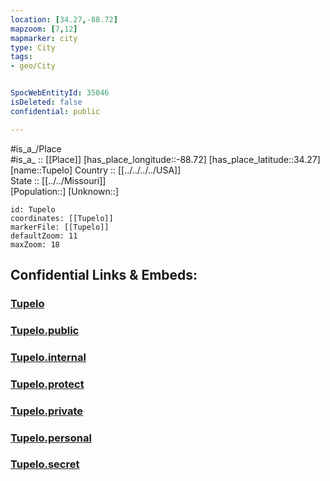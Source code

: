 ```yaml
---
location: [34.27,-88.72] 
mapzoom: [7,12] 
mapmarker: city 
type: City
tags:
- geo/City


SpocWebEntityId: 35046
isDeleted: false
confidential: public

---
```

#is_a_/Place  
#is_a_ :: [[Place]] 
[has_place_longitude::-88.72] 
[has_place_latitude::34.27] 
[name::Tupelo] 
Country :: [[../../../../USA]]  
State :: [[../../Missouri]]  
[Population::] 
[Unknown::] 


```leaflet
id: Tupelo
coordinates: [[Tupelo]] 
markerFile: [[Tupelo]] 
defaultZoom: 11 
maxZoom: 18
```


## Confidential Links & Embeds: 

### [Tupelo](/_Standards/Earth/Continent/America~North/USA/USA~Central/Mississippi/counties~Mississippi/Lee,County/cities~Lee/Tupelo.md) 

### [Tupelo.public](/_public/Earth/Continent/America~North/USA/USA~Central/Mississippi/counties~Mississippi/Lee,County/cities~Lee/Tupelo.public.md) 

### [Tupelo.internal](/_internal/Earth/Continent/America~North/USA/USA~Central/Mississippi/counties~Mississippi/Lee,County/cities~Lee/Tupelo.internal.md) 

### [Tupelo.protect](/_protect/Earth/Continent/America~North/USA/USA~Central/Mississippi/counties~Mississippi/Lee,County/cities~Lee/Tupelo.protect.md) 

### [Tupelo.private](/_private/Earth/Continent/America~North/USA/USA~Central/Mississippi/counties~Mississippi/Lee,County/cities~Lee/Tupelo.private.md) 

### [Tupelo.personal](/_personal/Earth/Continent/America~North/USA/USA~Central/Mississippi/counties~Mississippi/Lee,County/cities~Lee/Tupelo.personal.md) 

### [Tupelo.secret](/_secret/Earth/Continent/America~North/USA/USA~Central/Mississippi/counties~Mississippi/Lee,County/cities~Lee/Tupelo.secret.md)

